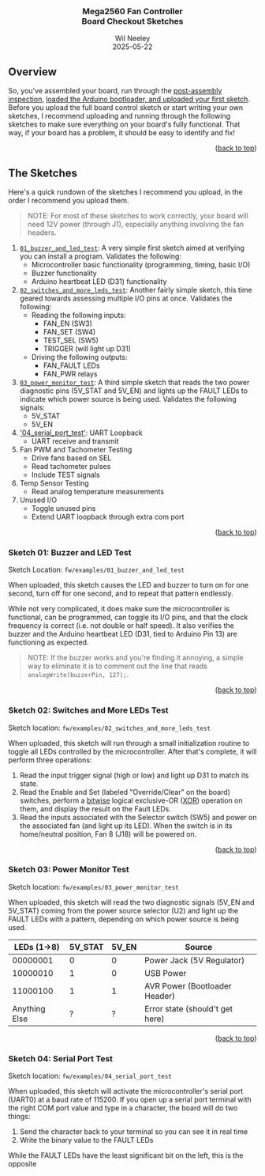 <!-- Improved compatibility of back to top link: See: https://github.com/othneildrew/Best-README-Template/pull/73 -->
<a id="readme-top"></a>
<!--
*** Hey there, welcome to my README File. Here's a couple helpful resources for writing up files like this:
*** - VS Code is super hepful for previewing files like this (CTRL + Shift + V).
*** - Alternatively, Notepad++ has a few plugins (e.g. MarkdownViewer++) that can preview files. 
*** - GitHub documentation (good for the basics): https://docs.github.com/en/get-started/writing-on-github/getting-started-with-writing-and-formatting-on-github/basic-writing-and-formatting-syntax
*** - Best-README-Template (lets you do sophisticated things): https://github.com/othneildrew/Best-README-template/blob/main/README.md
-->

<!-- Logo and Title Section -->
<br />
<div align="center">
  <!-- <a><img src="./img/board_populated_circuitmaker_rendering.jpg" alt="Logo" width="400" height="500"></a> -->
  <h3 align="center"><strong>
    Mega2560 Fan Controller <br />    
    Board Checkout Sketches
  </strong></h3>
  
  <p align="center">
    Wil Neeley
    <br />
    2025-05-22
  </p>
</div>


## Overview

So, you've assembled your board, run through the [post-assembly inspection](./hw_post_assembly_inspection.md), [loaded the Arduino bootloader, and uploaded your first sketch](./fw_loading_arduino_bootloader.md). Before you upload the full board control sketch or start writing your own sketches, I recommend uploading and running through the following sketches to make sure everything on your board's fully functional. That way, if your board has a problem, it should be easy to identify and fix!

<p align="right">(<a href="#readme-top">back to top</a>)</p>


## The Sketches

Here's a quick rundown of the sketches I recommend you upload, in the order I recommend you upload them. 

> NOTE: For most of these sketches to work correctly, your board will need 12V power (through J1), especially anything involving the fan headers. 

1. [`01_buzzer_and_led_test`](#sketch-01-buzzer-and-led-test): A very simple first sketch aimed at verifying you can install a program. Validates the following:
    * Microcontroller basic functionality (programming, timing, basic I/O)
    * Buzzer functionality
    * Arduino heartbeat LED (D31) functionality
2. [`02_switches_and_more_leds_test`](#sketch-02-switches-and-more-leds-test): Another fairly simple sketch, this time geared towards assessing multiple I/O pins at once. Validates the following:
    * Reading the following inputs:
        * FAN_EN (SW3)
        * FAN_SET (SW4)
        * TEST_SEL (SW5)
        * TRIGGER (will light up D31)
    * Driving the following outputs:
        * FAN_FAULT LEDs
        * FAN_PWR relays
3. [`03_power_monitor_test`](#sketch-03-power-monitor-test): A third simple sketch that reads the two power diagnostic pins (5V_STAT and 5V_EN) and lights up the FAULT LEDs to indicate which power source is being used. Validates the following signals:
    * 5V_STAT
    * 5V_EN
4. ['04_serial_port_test'](#sketch-04-serial-port-test):  UART Loopback
    * UART receive and transmit
5. Fan PWM and Tachometer Testing
    * Drive fans based on SEL
    * Read tachometer pulses
    * Include TEST signals
6. Temp Sensor Testing
    * Read analog temperature measurements
7. Unused I/O
    * Toggle unused pins
    * Extend UART loopback through extra com port


<p align="right">(<a href="#readme-top">back to top</a>)</p>



### Sketch 01: Buzzer and LED Test

Sketch Location: `fw/examples/01_buzzer_and_led_test`

When uploaded, this sketch causes the LED and buzzer to turn on for one second, turn off for one second, and to repeat that pattern endlessly. 

While not very complicated, it does make sure the microcontroller is functional, can be programmed, can toggle its I/O pins, and that the clock frequency is correct (i.e. not double or half speed). It also verifies the buzzer and the Arduino heartbeat LED (D31, tied to Arduino Pin 13) are functioning as expected.

> NOTE: If the buzzer works and you're finding it annoying, a simple way to eliminate it is to comment out the line that reads `analogWrite(buzzerPin, 127);`. 

<p align="right">(<a href="#readme-top">back to top</a>)</p>



### Sketch 02: Switches and More LEDs Test

Sketch location: `fw/examples/02_switches_and_more_leds_test`

When uploaded, this sketch will run through a small initialization routine to toggle all LEDs controlled by the microcontroller. After that's complete, it will perform three operations:

1. Read the input trigger signal (high or low) and light up D31 to match its state.
2. Read the Enable and Set (labeled "Override/Clear" on the board) switches, perform a [bitwise](https://en.wikipedia.org/wiki/Bitwise_operations_in_C) logical exclusive-OR ([XOR](https://en.wikipedia.org/wiki/XOR_gate)) operation on them, and display the result on the Fault LEDs. 
3. Read the inputs associated with the Selector switch (SW5) and power on the associated fan (and light up its LED). When the switch is in its home/neutral position, Fan 8 (J18) will be powered on.

<p align="right">(<a href="#readme-top">back to top</a>)</p>


### Sketch 03: Power Monitor Test

Sketch location: `fw/examples/03_power_monitor_test`

When uploaded, this sketch will read the two diagnostic signals (5V_EN and 5V_STAT) coming from the power source selector (U2) and light up the FAULT LEDs with a pattern, depending on which power source is being used. 

| LEDs (1->8) | 5V_STAT | 5V_EN | Source |
| -- | -- | -- | -- |
| 00000001 | 0 | 0 | Power Jack (5V Regulator) |
| 10000010 | 1 | 0 | USB Power |
| 11000100 | 1 | 1 | AVR Power (Bootloader Header) |
| Anything Else | ? | ? | Error state (should't get here) |

<p align="right">(<a href="#readme-top">back to top</a>)</p>



### Sketch 04: Serial Port Test

Sketch location: `fw/examples/04_serial_port_test`

When uploaded, this sketch will activate the microcontroller's serial port (UART0) at a baud rate of 115200. If you open up a serial port terminal with the right COM port value and type in a character, the board will do two things:

1. Send the character back to your terminal so you can see it in real time
2. Write the binary value to the FAULT LEDs

While the FAULT LEDs have the least significant bit on the left, this is the opposite